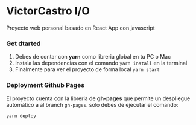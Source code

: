 # VictorCastro I/O

Proyecto web personal basado en React App con javascript

### Get dtarted

1. Debes de contar con **yarn** como libreria global en tu PC o Mac
2. Instala las dependencias con el comando `yarn install` en la terminal
3. Finalmente para ver el proyecto de forma local `yarn start`

### Deployment Github Pages

El proyecto cuenta con la libreria de **gh-pages** que permite un despliegue automático a al branch `gh-pages`. solo debes de ejecutar el comando: 

`yarn deploy`

